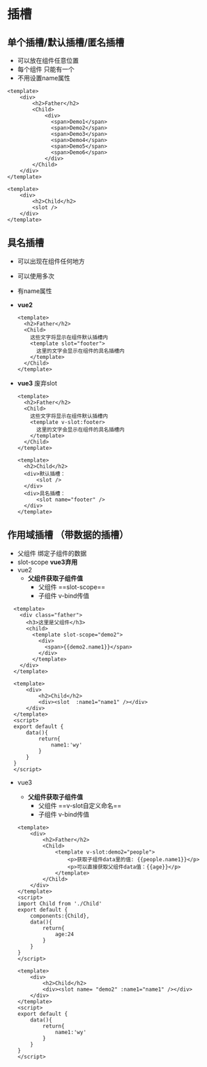 # 插槽

## 单个插槽/默认插槽/匿名插槽

* 可以放在组件任意位置
* 每个组件 只能有一个
* 不用设置name属性

```text
<template>
    <div>
        <h2>Father</h2>
        <Child>
            <div>
              <span>Demo1</span>
              <span>Demo2</span>
              <span>Demo3</span>
              <span>Demo4</span>
              <span>Demo5</span>
              <span>Demo6</span>
            </div>
        </Child>
    </div>
</template>
```

```text
<template>
    <div>
        <h2>Child</h2>
        <slot />
    </div>
</template>
```

## 具名插槽

* 可以出现在组件任何地方
* 可以使用多次
* 有name属性
* **vue2**

  ```text
  <template>
    <h2>Father</h2>
    <Child>
      这些文字将显示在组件默认插槽内
      <template slot="footer">
        这里的文字会显示在组件的具名插槽内
      </template>
    </Child>
  </template>
  ```

* **vue3** 废弃slot

  ```text
  <template>
    <h2>Father</h2>
    <Child>
      这些文字将显示在组件默认插槽内
      <template v-slot:footer>
        这里的文字会显示在组件的具名插槽内
      </template>
    </Child>
  </template>
  ```

  ```text
  <template>
    <h2>Child</h2>
    <div>默认插槽：
        <slot />
    </div>
    <div>具名插槽：
        <slot name="footer" />
    </div>
  </template>
  ```

## 作用域插槽 （带数据的插槽）

* 父组件 绑定子组件的数据
* slot-scope **vue3弃用**
* vue2
  * **父组件获取子组件值** 
    * 父组件 ==slot-scope==
    * 子组件 v-bind传值

```text
  <template>
    <div class="father">
      <h3>这里是父组件</h3>
      <child>
        <template slot-scope="demo2">
          <div>
            <span>{{demo2.name1}}</span>
          </div>
        </template>
    </div>
  </template>
```

```text
  <template>
      <div>
          <h2>Child</h2>
          <div><slot  :name1="name1" /></div>   
      </div>
  </template>
  <script>
  export default {
      data(){
          return{
              name1:'wy'
          }
      }
  }
  </script>
```

* vue3

  * **父组件获取子组件值** 
    * 父组件 ==v-slot自定义命名==
    * 子组件 v-bind传值

  ```text
  <template>
      <div>
          <h2>Father</h2>
          <Child>
              <template v-slot:demo2="people">
                  <p>获取子组件data里的值: {{people.name1}}</p>
                  <p>可以直接获取父组件data值：{{age}}</p>
              </template>
          </Child>
      </div>
  </template>
  <script>
  import Child from './Child'
  export default {
      components:{Child},
      data(){
          return{
              age:24
          }
      }
  }
  </script>
  ```

  ```text
  <template>
      <div>
          <h2>Child</h2>
          <div><slot name= "demo2" :name1="name1" /></div>   
      </div>
  </template>
  <script>
  export default {
      data(){
          return{
              name1:'wy'
          }
      }
  }
  </script>
  ```

